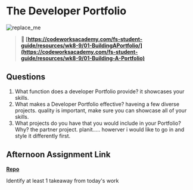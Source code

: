 # The Developer Portfolio

![replace_me](https://codeworks.blob.core.windows.net/public/assets/img/illustrations/placeholder.svg)

> **📖 [https://codeworksacademy.com/fs-student-guide/resources/wk8-9/01-BuildingAPortfolio/](https://codeworksacademy.com/fs-student-guide/resources/wk8-9/01-Building-A-Portfolio)**

## Questions

1. What function does a developer Portfolio provide?
it showcases your skills. 
2. What makes a Developer Portfolio effective?
haveing a few diverse projects. quality is important, make sure you can showcase all of your skills.
3. What projects do you have that you would include in your Portfolio? Why?
the partner project. planit..... howerver i would like to go in and style it differently first. 
## Afternoon Assignment Link

**[Repo](https://github.com/hannahprather/<ASSIGNMENT_REPO>)**

Identify at least 1 takeaway from today's work
